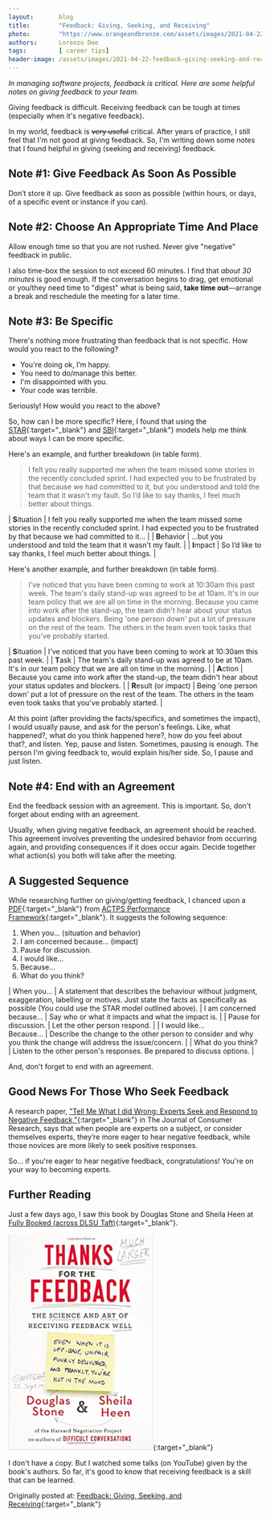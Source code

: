 ```yaml
---
layout:       blog
title:        "Feedback: Giving, Seeking, and Receiving"
photo:		  "https://www.orangeandbronze.com/assets/images/2021-04-22-feedback-giving-seeking-and-receiving/FBimage-FeedbackGivingSeekingAndReceiving.png"
authors:      Lorenzo Dee
tags:         [ career tips]
header-image: /assets/images/2021-04-22-feedback-giving-seeking-and-receiving/FeedbackGivingSeekingAndReceiving.png
---
```


*In managing software projects, feedback is critical. Here are some helpful notes on giving feedback to your team.*

Giving feedback is difficult. Receiving feedback can be tough at times (especially when it's negative feedback).

In my world, feedback is ~~very useful~~ critical. After years of practice, I still feel that I'm not good at giving feedback. So, I'm writing down some notes that I found helpful in giving (seeking and receiving) feedback.

## Note #1: Give Feedback As Soon As Possible

Don’t store it up. Give feedback as soon as possible (within hours, or days, of a specific event or instance if you can).

## Note #2: Choose An Appropriate Time And Place

Allow enough time so that you are not rushed. Never give "negative" feedback in public.

I also time-box the session to not exceed 60 minutes. I find that *about 30 minutes* is good enough. If the conversation begins to drag, get emotional or you/they need time to "digest" what is being said, **take time out**—arrange a break and reschedule the meeting for a later time.

## Note #3: Be Specific

There's nothing more frustrating than feedback that is not specific. How would you react to the following?

- You're doing ok, I’m happy.
- You need to do/manage this better.
- I'm disappointed with you.
- Your code was terrible.

Seriously! How would you react to the above?

So, how can I be more specific? Here, I found that using the [STAR](https://en.wikipedia.org/wiki/Situation,_task,_action,_result){:target="_blank"} and [SBI](https://www.google.com.ph/search?q=sbi+situation+behaviour+impact){:target="_blank"} models help me think about ways I can be more specific.

Here's an example, and further breakdown (in table form).

> I felt you really supported me when the team missed some stories in the recently concluded sprint. I had expected you to be frustrated by that because we had committed to it, but you understood and told the team that it wasn't my fault. So I’d like to say thanks, I feel much better about things.

| **S**ituation | I felt you really supported me when the team missed some stories in the recently concluded sprint. I had expected you to be frustrated by that because we had committed to it&hellip; |
| **B**ehavior  | &hellip;but you understood and told the team that it wasn't my fault. |
| **I**mpact    | So I’d like to say thanks, I feel much better about things.           |

Here's another example, and further breakdown (in table form).

> I've noticed that you have been coming to work at 10:30am this past week. The team's daily stand-up was agreed to be at 10am. It's in our team policy that we are all on time in the morning. Because you came into work after the stand-up, the team didn't hear about your status updates and blockers. Being 'one person down' put a lot of pressure on the rest of the team. The others in the team even took tasks that you've probably started.

| **S**ituation | I've noticed that you have been coming to work at 10:30am this past week. |
| **T**ask      | The team's daily stand-up was agreed to be at 10am. It's in our team policy that we are all on time in the morning. |
| **A**ction    | Because you came into work after the stand-up, the team didn't hear about your status updates and blockers. |
| **R**esult (or impact) | Being 'one person down' put a lot of pressure on the rest of the team. The others in the team even took tasks that you've probably started. |

At this point (after providing the facts/specifics, and sometimes the impact), I would usually pause, and ask for the person's feelings. Like, what happened?, what do you think happened here?, how do you feel about that?, and listen. Yep, pause and listen. Sometimes, pausing is enough. The person I'm giving feedback to, would explain his/her side. So, I pause and just listen.

## Note #4: End with an Agreement

End the feedback session with an agreement. This is important. So, don't forget about ending with an agreement.

Usually, when giving negative feedback, an agreement should be reached. This agreement involves preventing the undesired behavior from occurring again, and providing consequences if it does occur again. Decide together what action(s) you both will take after the meeting.

## A Suggested Sequence

While researching further on giving/getting feedback, I chanced upon a [PDF](http://www.cmd.act.gov.au/__data/assets/pdf_file/0003/463728/art_feedback.pdf){:target="_blank"} from [ACTPS Performance Framework](https://www.cmtedd.act.gov.au/governance/public/performance){:target="_blank"}. It suggests the following sequence:

1. When you… (situation and behavior)
2. I am concerned because… (impact)
3. Pause for discussion.
4. I would like…
5. Because…
6. What do you think?

| When you&hellip; | A statement that describes the behaviour without judgment, exaggeration, labelling or motives. Just state the facts as specifically as possible (You could use the STAR model outlined above).
| I am concerned because&hellip;           | Say who or what it impacts and what the impact is. |
| Pause for discussion.                    | Let the other person respond.                      |
| I would like&hellip; <br>Because&hellip; | Describe the change to the other person to consider and why you think the change will address the issue/concern. |
| What do you think?                       | Listen to the other person's responses. Be prepared to discuss options. |

And, don't forget to end with an agreement.

## Good News For Those Who Seek Feedback

A research paper, ["Tell Me What I did Wrong: Experts Seek and Respond to Negative Feedback,"](https://www.mendeley.com/catalogue/d0b62880-8ec1-3bc8-9d85-5ba42d1a6152/){:target="_blank"} in The Journal of Consumer Research, says that when people are experts on a subject, or consider themselves experts, they’re more eager to hear negative feedback, while those novices are more likely to seek positive responses.

So... if you're eager to hear negative feedback, congratulations! You're on your way to becoming experts.

## Further Reading

Just a few days ago, I saw this book by Douglas Stone and Sheila Heen at [Fully Booked (across DLSU Taft)](https://www.fullybookedonline.com/our-stores/){:target="_blank"}.

[![Thanks for the Feedback: The Science and Art of Receiving Feedback Well](/assets/images/2021-04-22-feedback-giving-seeking-and-receiving/thanksforthefeedback.png "Thanks for the Feedback: The Science and Art of Receiving Feedback Well")](https://www.amazon.com/Thanks-Feedback-Science-Receiving-Well/dp/0670014664){:target="_blank"}

I don't have a copy. But I watched some talks (on YouTube) given by the book's authors. So far, it's good to know that receiving feedback is a skill that can be learned.

Originally posted at: [Feedback: Giving, Seeking, and Receiving](https://lorenzo-dee.blogspot.com/2014/04/feedback-giving-seeking-and-receiving.html){:target="_blank"}

